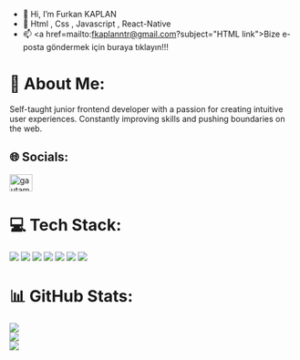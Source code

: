 - 👋 Hi, I’m Furkan KAPLAN
- 👀 Html , Css , Javascript , React-Native  
- 📫 <a href=mailto:<nowiki>fkaplanntr@gmail.com?subject="HTML link">Bize e-posta göndermek için buraya tıklayın!!!</a>
# 💫 About Me:  
Self-taught junior frontend developer with a passion for creating intuitive user experiences. Constantly improving skills and pushing boundaries on the web.

## 🌐 Socials:
<a href="https://linkedin.com/in/furkankaplann" target="blank"><img align="center" src="https://raw.githubusercontent.com/rahuldkjain/github-profile-readme-generator/master/src/images/icons/Social/linked-in-alt.svg" alt="gautamkrishnar" height="30" width="40" /></a>



# 💻 Tech Stack:

  ![](https://img.shields.io/badge/-HTML5-%23E44D27?style=flat-square&logo=html5&logoColor=ffffff)
  ![](https://img.shields.io/badge/-JavaScript-%23F7DF1C?style=flat-square&logo=javascript&logoColor=000000&labelColor=%23F7DF1C&color=%23FFCE5A)
  ![](https://img.shields.io/badge/-React-61DAFB?style=flat-square&logo=react&logoColor=ffffff)
  ![](https://img.shields.io/badge/-Redux-593D88?style=flat&logo=Redux)
  ![](https://img.shields.io/badge/-Git-E84D31?style=flat-square&logo=git&logoColor=ffffff)
  ![](https://img.shields.io/badge/-CSS3-%231572B6?style=flat-square&logo=css3)
  ![](https://img.shields.io/badge/-Styled%20Components-F79BE0?style=flat-square&logo=styled-components&logoColor=000)

# 📊 GitHub Stats:
![](https://github-readme-stats.vercel.app/api?username=Furkankaplann&theme=dark&hide_border=false&include_all_commits=true&count_private=true)</br>
![](https://github-readme-streak-stats.herokuapp.com/?user=Furkankaplann&theme=dark&hide_border=false)</br>
![](https://github-readme-stats.vercel.app/api/top-langs/?username=Furkankaplann&theme=dark&hide_border=false&include_all_commits=true&count_private=true&layout=compact)

<!---
Furkankaplann/Furkankaplann is a ✨ special ✨ repository because its `README.md` (this file) appears on your GitHub profile.
You can click the Preview link to take a look at your changes.
--->
